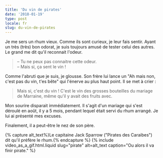 ```yaml
---
title: 'Du vin de pirates'
date: '2018-01-19'
type: post
locale: fr
slug: du-vin-de-pirates
---
```


Je me sers un rhum vieux. Comme ils sont curieux, je leur fais sentir. Ayant un très (très) bon odorat, je suis toujours amusé de tester celui des autres. Le grand me dit qu'il reconnait l'odeur.

<!-- more -->

> – Tu ne peux pas connaitre cette odeur.  
> – Mais si, ça sent le vin !

Comme l'abruti que je suis, je glousse. Son frère lui lance un "Ah mais non, c'est pas du vin, t'es bête" qui l'énerve au plus haut point. Il se met à crier :

> Mais si, c'est du vin ! C'est le vin des grosses bouteilles du mariage de Marraine, même qu'il y avait des fruits avec.

Mon sourire disparait immédiatement. Il s'agit d'un mariage qui s'est déroulé en août, il y a 5 mois, pendant lequel était servi du rhum arrangé. Je lui ai présenté mes excuses.

Finalement, il a peut-être le nez de son père.

{% capture alt_text%}Le capitaine Jack Sparrow ("Pirates des Caraibes") dit qu'il préfère le rhum.{% endcapture %}
{% include video_as_a_gif.html.liquid
slug="pirate"
alt=alt_text
caption="Ou alors il va finir pirate."
%}
